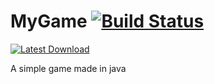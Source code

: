 # MyGame [![Build Status](https://magnum.travis-ci.com/victorheld/MyGame.svg?token=6SR9nE3BoyUjVQ2A6u2C)](https://magnum.travis-ci.com/victorheld/MyGame)

[![Latest Download](http://xirion.net/download.png)](https://github.com/victorheld/MyGame/releases/latest)

A simple game made in java
